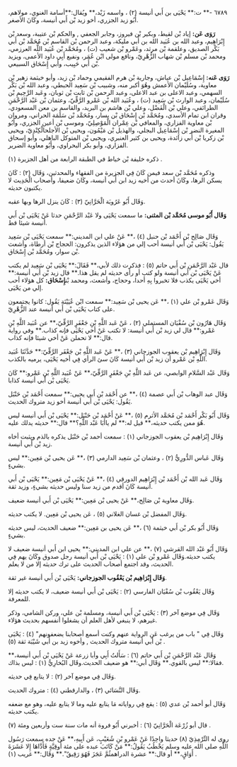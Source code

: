 ٦٧٨٩ -** ت:** يَحْيَى بن أَبي أنيسة (٢) ، واسمه زَيْد،** ويُقال:**أسامة الغنوي، مولاهم، أَبُو زيد الجزري، أخو زيد بْن أَبي أنيسة، وكَانَ الأصغر.

**رَوَى عَن:** إياد بْن لقيط، وبكير بْن فيروز، وجابر الجعفي , والحكم بْن عتيبة، وسعد بْن إِبْرَاهِيم، وعبد الله بن عُبَيد الله بن أَبي مليكة، وعبد الرحمن بْن القاسم بْن مُحَمَّد بْن أَبي بَكْر الصديق، وعلقمة بْن مرثد، وعَمْرو بْن شعيب (ت) ، ومُحَمَّد بْن عُبَيد اللَّه العرزمي، ومحمد بْن مسلم بْن شهاب الزُّهْرِيّ، ونافع مولى ابْن عُمَر، ونفيع أَبِي داود الأعمى، ويزيد بْن أَبي حَبِيب، وأبي إِسْحَاق السبيعي.

**رَوَى عَنه:** إِسْمَاعِيل بْن عياش، وجارية بْن هرم الفقيمي وحماد بْن زيد، وأبو خيثمة زهير بْن معاوية، وسُلَيْمان الأعمش وهُوَ أكبر منه، وشبيب بْن سَعِيد الحبطي، وعبد الله بْن بَكْر السهمي، وعبد الاعلى بن عبد الاعلى، وعبد الرحمن بْن ثابت بْن ثوبان، وعَبد الرَّحِيمِ بْن سُلَيْمان، وعبد الوارث بْن سَعِيد (ت) ، وعُبَيد الله بْن عَمْرو الرَّقِّيّ، وعثمان بْن عَبْد الرَّحْمَنِ الطرائفي، وعلي بْن الْفَضْل، وعلي بْن هاشم بن البريد، والقاسم بن معن المسعودي، وقران ابن تمام الأسدي، ومُحَمَّد بْن إِسْحَاق بْن يسار، ومُحَمَّد بْن سَلَمَة الحراني، ومروان بْن معاوية الفزاري، والمعافي بْن عِمْران الْمَوْصِلِيّ، وموسى بْن أعين الجزري، وأَبُو المغيرة النضر بْن إِسْمَاعِيل البجلي، والهذيل بْن مَيْمُون، ويحيى بْن الأجلحالْكِنْدِيّ، ويحيى بْن زكريا بْن أَبي زائدة، ويحيى بن كثير العنبري، ويحيى بْن المتوكل الباهلي، وأبو إسحاق الفزاري، وأبو بكر البحراوي، وأَبُو معاوية الضرير.

ذكره خليفة بْن خياط في الطبقة الرابعة من أهل الجزيرة (١) .

وذكره مُحَمَّد بْن سعد فيمن كَانَ فِي الجزيرة من الفقهاء والمحدثين، وَقَال (٢) : كَانَ يسكن الرها، وكَانَ أحدث من أخيه زيد ابن أَبي أنيسة، وكَانَ ضعيفا، وأصحاب الْحَدِيث لا يكتبون حديثه.

وَقَال أَبُو عَرُوبَة الْحَرَّانِيّ (٣) : كَانَ ينزل الرها وبها عقبه.

**وَقَال أَبُو موسى مُحَمَّد بْن المثنى:** ما سمعت يَحْيَى ولا عَبْد الرَّحْمَنِ حدثا عَنْ يَحْيَى بْن أَبي أنيسة شيئا قط.

وَقَال صَالِح بْن أَحْمَد بْن حنبل (٤) ،** عَنْ علي ابن المديني:** سمعت يَحْيَى بْن سَعِيد يَقُول: يَحْيَى بْن أَبي أنيسة أحب إلي من هؤلاء الذين يذكرون: الحجاج بْن أرطاة، وأشعث بْن سوار، ومُحَمَّد بْن إِسْحَاق.

قال عَبْد الرَّحْمَنِ بْن أَبي حاتم (٥) : فذكرت ذلك لأبي،** فَقَالَ:** يَحْيَى بْن سَعِيد لم يكتب عَنْ يَحْيَى بْن أَبي أنيسة ولو كتب أو رأى حديثه لم يقل هذا.** قال زيد بْن أَبي أنيسة:** أخي يَحْيَى يكذب فلا تخبروا بِهِ أحدا، وحجاج، وأشعث، ومحمد بْن**إِسْحَاق:** كل هؤلاء أحب إلي من يَحْيَى.

وَقَال عَمْرو بْن علي (١) ،** عَن يحيى بْن سَعِيد:** سمعت ابْن عُيَيْنَة يَقُول: كانوا يجتمعون على كتاب يَحْيَى بْن أَبي أنيسة عند الزُّهْرِيّ.

وَقَال هَارُون بْن سُفْيَان المستملي (٢) ، عَنْ عَبد اللَّهِ بْنِ جَعْفَرٍ الرَّقِّيّ،** عن عُبَيد اللَّهِ بْنِ عَمْرو:** قال لي زيد بْن أَبي أنيسة: لا تكتب عَنْ أخي يَحْيَى فإنه كذاب.** وفي رواية قال:** لا تحملن عَنْ أخي شيئا فإنه كذاب.

وَقَال إِبْرَاهِيم بْن يعقوب الجوزجاني (٣) ،** عَنْ عَبد اللَّهِ بْن جَعْفَر الرَّقِّيّ:** حَدَّثَنَا عُبَيد اللَّهِ بْن عَمْرو أن زيد بْن أَبي أنيسة كَانَ سئ الرأي فِي أخيه يَحْيَى، يرميه بالكذب.

وَقَال عَبْد السَّلامِ الوابصي، عن عَبد اللَّهِ بْنِ جَعْفَرٍ الرَّقِّيّ،** عَنْ عُبَيد اللَّهِ بْنِ عَمْرو:** كَانَ يَحْيَى بْن أَبي أنيسة كذابا.

وَقَال عبد الوهاب بْن أَبي عصمة (٤) ،** عن أَحْمَد بْن أَبي يحيى:** سمعت أَحْمَد بْن حَنْبَل يَقُول: يَحْيَى بْن أَبي أنيسة أخو زيد متروك الحديث.

وَقَال أَبُو بَكْر أَحْمَد بْن مُحَمَّد الأثرم (٥) ،** عَنْ أَحْمَد بْن حَنْبَل:** يَحْيَى بْن أَبي أنيسة ليس هُوَ ممن يكتب حديثه،** قيل له:** لم ياأَبَا عَبْد اللَّهِ؟** قال:** حديثه يدلك عليه.

وَقَال إِبْرَاهِيم بْن يعقوب الجوزجاني (١) : سمعت أحمد بْن حَنْبَل يذكره بالذم ويثبت أخاه زيد بْن أَبي أنيسة.

وَقَال عَباس الدُّورِيُّ (٢) ، وعثمان بْن سَعِيد الدارمي (٣) ،** عَن يحيى بْن مَعِين:** ليس بشيءٍ.

وَقَال عَبد الله بْن أَحْمَد بْن إِبْرَاهِيم الدورقي (٤) ،** عَنْ يَحْيَى بْن مَعِين:** يَحْيَى بْن أَبي أنيسة كَانَ أقدم من زيد سنا وليس حديثه بشيءٍ، وزيد ثقة.

وَقَال معاوية بْن صَالِح،** عَنْ يحيى بْن مَعِين:** يَحْيَى بْن أَبي أنيسة ضعيف.

وَقَال المفضل بْن غسان الغلاني (٥) ، عَن يحيى بْن مَعِين. لا يكتب حديثه.

وَقَال أَبُو بكر بْن أَبي خيثمة (٦) ،** عَن يحيى بن مَعِين:** ضعيف الحديث، ليس حديثه بشيءٍ.

وَقَال أَبُو عَبْد الله القرشي (٧) ،** عن علي ابن المديني:** يحيى ابن أَبي أنيسة ضعيف لا يكتب حديثه.وَقَال عَمْرو بْن علي (١) : يَحْيَى بْن أَبي أنيسة رجل صدوق وكَانَ يهم فِي الحديث، وقد اجتمع أصحاب الحديث على ترك حديثه إلا من لا يعلم.

**وَقَال إِبْرَاهِيم بْن يَعْقُوب الجوزجاني:** يَحْيَى بْن أَبي أنيسة غير ثقة.

وَقَال يَعْقُوب بْن سُفْيَان الفارسي (٢) : يَحْيَى بْن أَبي أنيسة ضعيف، لا يكتب حديثه إلا للمعرفة.

وَقَال فِي موضع آخر (٣) : يَحْيَى بْن أَبي أنيسة، ومسلمة بْن علي، وركن الشامي، وذكر غيرهم، لا ينبغي لأهل العلم أن يشغلوا أنفسهم بحديث هؤلاء.

وَقَال فِي " باب من يرغب عَنِ الرواية عنهم وكنت أسمع أصحابنا يضعفونهم" (٤) : يَحْيَى بْن أَبي أنيسة متروك الحديث , وأخوه زيد بن أَبي شَيْبَة ثقة (٥) .

وَقَال عَبْد الرَّحْمَنِ بْن أَبي حاتم (٦) : سَأَلتُ أَبِي وأبا زرعة عَنْ يَحْيَى بْن أَبي أنيسة،** فقالا:** ليس بالقوي.** وَقَال أبي:** هو ضعيف الحديث.وقَال البُخارِيُّ (١) : ليس بذاك.

وَقَال فِي موضع آخر (٢) : لا يتابع فِي حديثه.

وَقَال النَّسَائي (٣) ، والدارقطني (٤) : متروك الحديث.

وَقَال أبو أحمد بْن عدي (٥) : يقع فِي رواياته مَا يتابع عليه وما لا يتابع عليه، وهو مع ضعفه يكتب حديثه.

قال أبو زُرْعَة الْحَرَّانِيّ (٦) : أخبرني أَبُو فروة أنه مات سنة ست وأربعين ومئة (٧) .

روى له التِّرْمِذِيّ (٨) حديثا واحِدًا عَنْ عَمْرو بْنِ شُعَيْبٍ، عَن أَبِيهِ،** عَنْ جده سمعت رَسُول اللَّهِ صلى الله عليه وسلم يَخْطُبُ يَقُولُ:** مَنْ كَاتَبَ عبده على مئة أُوقِيَّةٍ فَأَدَّاهَا إِلا عَشَرَةَ أَوَاقٍ،** أو قال:** عشرة الدراهمثُمَّ عَجَزَ فَهُوَ رَقِيقٌ".** وَقَال:** غريب (١) .